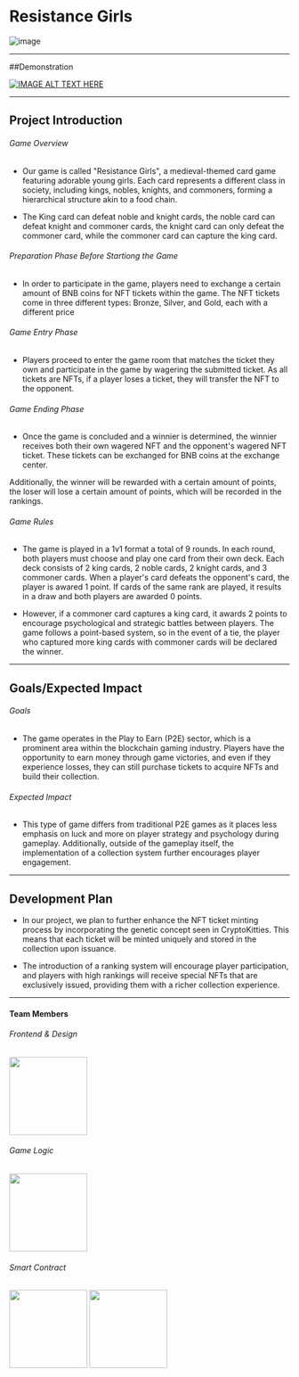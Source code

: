 # Resistance Girls

![image](https://github.com/BinanceHackton/Coup-d-tat/assets/75840431/6296f9b9-1689-4ea6-90ed-741819cd1549)

-----------------------------------------------

##Demonstration

[![IMAGE ALT TEXT HERE](https://img.youtube.com/vi/WkWGlvDQH3A/0.jpg)](https://www.youtube.com//watch?v=WkWGlvDQH3A)

-------------------------------------------------------------------------------------------------------------------

## Project Introduction

###### Game Overview
* Our game is called "Resistance Girls", a medieval-themed card game featuring adorable young girls. Each card represents a different class in society, including kings, nobles, knights, and commoners, forming a hierarchical structure akin to a food chain. 

* The King card can defeat noble and knight cards, the noble card can defeat knight and commoner cards, the knight card can only defeat the commoner card, while the commoner card can capture the king card.

###### Preparation Phase Before Startiong the Game
* In order to participate in the game, players need to exchange a certain amount of BNB coins for NFT tickets within the game. The NFT tickets come in three different types: Bronze, Silver, and Gold, each with a different price

###### Game Entry Phase
* Players proceed to enter the game room that matches the ticket they own and participate in the game by wagering the submitted ticket. As all tickets are NFTs, if a player loses a ticket, they will transfer the NFT to the opponent.

###### Game Ending Phase
* Once the game is concluded and a winnier is determined, the winnier receives both their own wagered NFT and the opponent's wagered NFT ticket. These tickets can be exchanged for BNB coins at the exchange center.

Additionally, the winner will be rewarded with a certain amount of points, the loser will lose a certain amount of points, which will be recorded in the rankings.

###### Game Rules
* The game is played in a 1v1 format a total of 9 rounds. In each round, both players must choose and play one card from their own deck. Each deck consists of 2 king cards, 2 noble cards, 2 knight cards, and 3 commoner cards. When a player's card defeats the opponent's card, the player is awared 1 point. If cards of the same rank are played, it results in a draw and both players are awarded 0 points. 

* However, if a commoner card captures a king card, it awards 2 points to encourage psychological and strategic battles between players. The game follows a point-based system, so in the event of a tie, the player who captured more king cards with commoner cards will be declared the winner.

-------------------------------------------------------------------------------------------------------------------

## Goals/Expected Impact

###### Goals
* The game operates in the Play to Earn (P2E) sector, which is a prominent area within the blockchain gaming industry. Players have the opportunity to earn money through game victories, and even if they experience losses, they can still purchase tickets to acquire NFTs and build their collection.

###### Expected Impact
* This type of game differs from traditional P2E games as it places less emphasis on luck and more on player strategy and psychology during gameplay. Additionally, outside of the gameplay itself, the implementation of a collection system further encourages player engagement.

---

## Development Plan
* In our project, we plan to further enhance the NFT ticket minting process by incorporating the genetic concept seen in CryptoKitties. This means that each ticket will be minted uniquely and stored in the collection upon issuance.

* The introduction of a ranking system will encourage player participation, and players with high rankings will receive special NFTs that are exclusively issued, providing them with a richer collection experience.

--- 

#### Team Members

###### Frontend & Design

<a href="https://github.com/c0c0pang"><img src="https://avatars.githubusercontent.com/u/91197026?v=4" style="width:10em"></a> 

###### Game Logic 

<a href="https://github.com/Roderx"><img src="https://avatars.githubusercontent.com/u/13895568?v=4" style="width:10em"></a>

###### Smart Contract

<a href="https://github.com/cacaocoffee"><img src="https://avatars.githubusercontent.com/u/75840431?v=4" style="width:10em"></a> 
<a href="https://github.com/ChoHangMin"><img src="https://avatars.githubusercontent.com/u/118239641?v=4" style="width:10em"></a> 



















